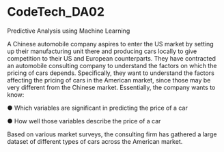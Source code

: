 # CodeTech_DA02
Predictive Analysis using Machine Learning

A Chinese automobile company aspires to enter the US market by setting up their manufacturing unit there and producing cars locally to give competition to their US and European counterparts. They have contracted an automobile consulting company to understand the factors on which the pricing of cars depends. Specifically, they want to understand the factors affecting the pricing of cars in the American market, since those may be very different from the Chinese market. Essentially, the company wants to know:

● Which variables are significant in predicting the price of a car

● How well those variables describe the price of a car

Based on various market surveys, the consulting firm has gathered a large dataset of different types of cars across the American market.
